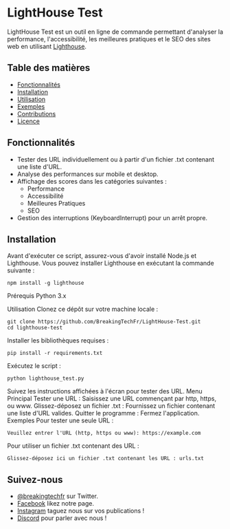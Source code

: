 # LightHouse Test

LightHouse Test est un outil en ligne de commande permettant d'analyser la performance, l'accessibilité, les meilleures pratiques et le SEO des sites web en utilisant [Lighthouse](https://developers.google.com/web/tools/lighthouse).

## Table des matières

- [Fonctionnalités](#fonctionnalités)
- [Installation](#installation)
- [Utilisation](#utilisation)
- [Exemples](#exemples)
- [Contributions](#contributions)
- [Licence](#licence)

## Fonctionnalités

- Tester des URL individuellement ou à partir d'un fichier .txt contenant une liste d'URL.
- Analyse des performances sur mobile et desktop.
- Affichage des scores dans les catégories suivantes :
  - Performance
  - Accessibilité
  - Meilleures Pratiques
  - SEO
- Gestion des interruptions (KeyboardInterrupt) pour un arrêt propre.

## Installation

Avant d'exécuter ce script, assurez-vous d'avoir installé Node.js et Lighthouse. Vous pouvez installer Lighthouse en exécutant la commande suivante :

```shell
npm install -g lighthouse
```

Prérequis
Python 3.x

Utilisation
Clonez ce dépôt sur votre machine locale :
```shell
git clone https://github.com/BreakingTechFr/LightHouse-Test.git
cd lighthouse-test
```
Installer les bibliothèques requises :
```shell
pip install -r requirements.txt
```
Exécutez le script :
```shell
python lighthouse_test.py
```
Suivez les instructions affichées à l'écran pour tester des URL.
Menu Principal
Tester une URL : Saisissez une URL commençant par http, https, ou www.
Glissez-déposez un fichier .txt : Fournissez un fichier contenant une liste d'URL valides.
Quitter le programme : Fermez l'application.
Exemples
Pour tester une seule URL :
```shell
Veuillez entrer l'URL (http, https ou www): https://example.com
```
Pour utiliser un fichier .txt contenant des URL :
```shell
Glissez-déposez ici un fichier .txt contenant les URL : urls.txt
```

## Suivez-nous

- [@breakingtechfr](https://twitter.com/BreakingTechFR) sur Twitter.
- [Facebook](https://www.facebook.com/BreakingTechFr/) likez notre page.
- [Instagram](https://www.instagram.com/breakingtechfr/) taguez nous sur vos publications !
- [Discord](https://discord.gg/VYNVBhk) pour parler avec nous !
